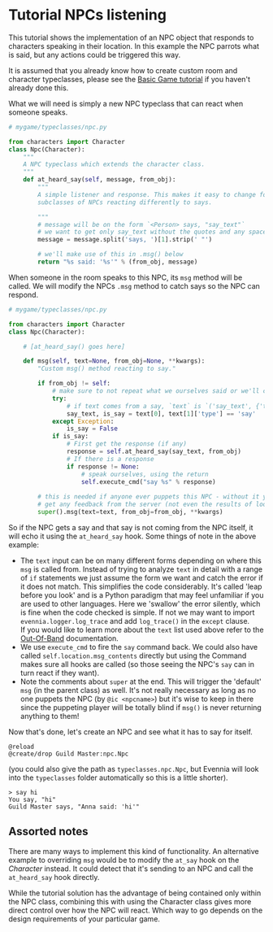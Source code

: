 # Tutorial NPCs listening


This tutorial shows the implementation of an NPC object that responds to characters speaking in
their location. In this example the NPC parrots what is said, but any actions could be triggered
this way.

It is assumed that you already know how to create custom room and character typeclasses, please see
the [Basic Game tutorial](./Tutorial-for-basic-MUSH-like-game.md) if you haven't already done this.

What we will need is simply a new NPC typeclass that can react when someone speaks.

```python
# mygame/typeclasses/npc.py

from characters import Character
class Npc(Character):
    """
    A NPC typeclass which extends the character class.
    """
    def at_heard_say(self, message, from_obj):
        """
        A simple listener and response. This makes it easy to change for
        subclasses of NPCs reacting differently to says.

        """
        # message will be on the form `<Person> says, "say_text"`
        # we want to get only say_text without the quotes and any spaces
        message = message.split('says, ')[1].strip(' "')

        # we'll make use of this in .msg() below
        return "%s said: '%s'" % (from_obj, message)
```

When someone in the room speaks to this NPC, its `msg` method will be called. We will modify the
NPCs `.msg` method to catch says so the NPC can respond.


```python
# mygame/typeclasses/npc.py

from characters import Character
class Npc(Character):

    # [at_heard_say() goes here]

    def msg(self, text=None, from_obj=None, **kwargs):
        "Custom msg() method reacting to say."

        if from_obj != self:
            # make sure to not repeat what we ourselves said or we'll create a loop
            try:
                # if text comes from a say, `text` is `('say_text', {'type': 'say'})`
                say_text, is_say = text[0], text[1]['type'] == 'say'
            except Exception:
                is_say = False
            if is_say:
                # First get the response (if any)
                response = self.at_heard_say(say_text, from_obj)
                # If there is a response
                if response != None:
                    # speak ourselves, using the return
                    self.execute_cmd("say %s" % response)
    
        # this is needed if anyone ever puppets this NPC - without it you would never
        # get any feedback from the server (not even the results of look)
        super().msg(text=text, from_obj=from_obj, **kwargs)
```

So if the NPC gets a say and that say is not coming from the NPC itself, it will echo it using the
`at_heard_say` hook. Some things of note in the above example:

- The `text` input can be on many different forms depending on where this `msg` is called from.
Instead of trying to analyze `text` in detail with a range of `if` statements we just assume the
form we want and catch the error if it does not match. This simplifies the code considerably. It's
called 'leap before you look' and is a Python paradigm that may feel unfamiliar if you are used to
other languages. Here we 'swallow' the error silently, which is fine when the code checked is
simple. If not we may want to import `evennia.logger.log_trace` and add `log_trace()` in the
`except` clause.<br>
If you would like to learn more about the `text` list used above refer to the [Out-Of-Band](./OOB.md)
documentation.
- We use `execute_cmd` to fire the `say` command back. We could also have called
`self.location.msg_contents`  directly but using the Command makes sure all hooks are called (so
those seeing the NPC's `say` can in turn react if they want).
- Note the comments about `super` at the end. This will trigger the 'default' `msg` (in the parent
class) as well. It's not really necessary as long as no one puppets the NPC (by `@ic <npcname>`) but
it's wise to keep in there since the puppeting player will be totally blind if `msg()` is never
returning anything to them!

Now that's done, let's create an NPC and see what it has to say for itself.

```
@reload
@create/drop Guild Master:npc.Npc
```

(you could also give the path as `typeclasses.npc.Npc`, but Evennia will look into the `typeclasses`
folder automatically so this is a little shorter).

    > say hi
    You say, "hi"
    Guild Master says, "Anna said: 'hi'"

## Assorted notes

There are many ways to implement this kind of functionality. An alternative example to overriding
`msg` would be to modify the `at_say` hook on the *Character* instead. It could detect that it's
sending to an NPC and call the `at_heard_say` hook directly.

While the tutorial solution has the advantage of being contained only within the NPC class,
combining this with using the Character class gives more direct control over how the NPC will react.
Which way to go depends on the design requirements of your particular game.
